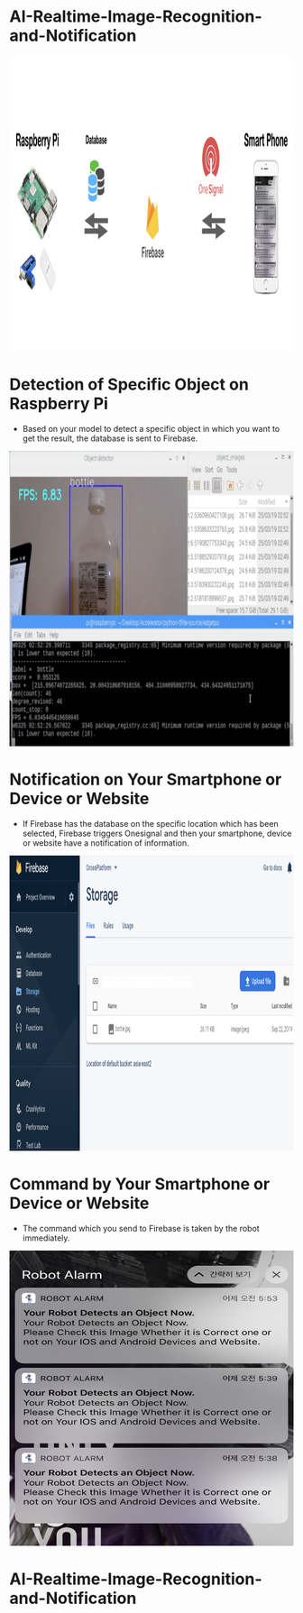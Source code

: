 # AI-Realtime-Image-Recognition-and-Notification


<img src="./git/0.png" width="524" height="524">

# Detection of Specific Object on Raspberry Pi
- Based on your model to detect a specific object in which you want to get the result, the database is sent to Firebase.

<img src="./git/1.png" width="924" height="524">



# Notification on Your Smartphone or Device or Website
- If Firebase has the database on the specific location which has been selected, Firebase triggers Onesignal and then your smartphone, device or website have a notification of information.

<img src="./git/2.png" width="924" height="524">



# Command by Your Smartphone or Device or Website
- The command which you send to Firebase is taken by the robot immediately.

<img src="./git/3.png" width="524" height="524">



# AI-Realtime-Image-Recognition-and-Notification

